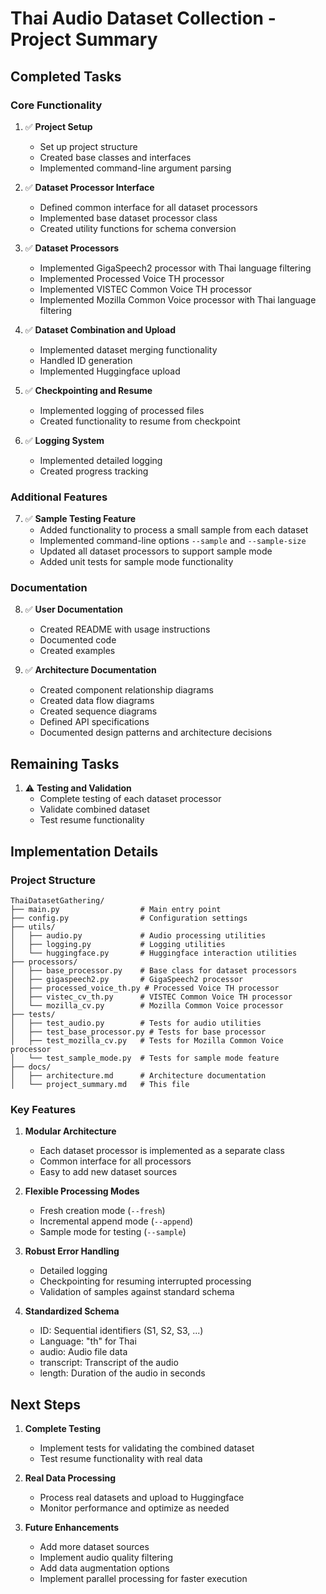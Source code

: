 # Thai Audio Dataset Collection - Project Summary

## Completed Tasks

### Core Functionality
1. ✅ **Project Setup**
   - Set up project structure
   - Created base classes and interfaces
   - Implemented command-line argument parsing

2. ✅ **Dataset Processor Interface**
   - Defined common interface for all dataset processors
   - Implemented base dataset processor class
   - Created utility functions for schema conversion

3. ✅ **Dataset Processors**
   - Implemented GigaSpeech2 processor with Thai language filtering
   - Implemented Processed Voice TH processor
   - Implemented VISTEC Common Voice TH processor
   - Implemented Mozilla Common Voice processor with Thai language filtering

4. ✅ **Dataset Combination and Upload**
   - Implemented dataset merging functionality
   - Handled ID generation
   - Implemented Huggingface upload

5. ✅ **Checkpointing and Resume**
   - Implemented logging of processed files
   - Created functionality to resume from checkpoint

6. ✅ **Logging System**
   - Implemented detailed logging
   - Created progress tracking

### Additional Features
7. ✅ **Sample Testing Feature**
   - Added functionality to process a small sample from each dataset
   - Implemented command-line options `--sample` and `--sample-size`
   - Updated all dataset processors to support sample mode
   - Added unit tests for sample mode functionality

### Documentation
8. ✅ **User Documentation**
   - Created README with usage instructions
   - Documented code
   - Created examples

9. ✅ **Architecture Documentation**
   - Created component relationship diagrams
   - Created data flow diagrams
   - Created sequence diagrams
   - Defined API specifications
   - Documented design patterns and architecture decisions

## Remaining Tasks

1. ⚠️ **Testing and Validation**
   - Complete testing of each dataset processor
   - Validate combined dataset
   - Test resume functionality

## Implementation Details

### Project Structure
```
ThaiDatasetGathering/
├── main.py                  # Main entry point
├── config.py                # Configuration settings
├── utils/
│   ├── audio.py             # Audio processing utilities
│   ├── logging.py           # Logging utilities
│   └── huggingface.py       # Huggingface interaction utilities
├── processors/
│   ├── base_processor.py    # Base class for dataset processors
│   ├── gigaspeech2.py       # GigaSpeech2 processor
│   ├── processed_voice_th.py # Processed Voice TH processor
│   ├── vistec_cv_th.py      # VISTEC Common Voice TH processor
│   └── mozilla_cv.py        # Mozilla Common Voice processor
├── tests/
│   ├── test_audio.py        # Tests for audio utilities
│   ├── test_base_processor.py # Tests for base processor
│   ├── test_mozilla_cv.py   # Tests for Mozilla Common Voice processor
│   └── test_sample_mode.py  # Tests for sample mode feature
├── docs/
│   ├── architecture.md      # Architecture documentation
│   └── project_summary.md   # This file
```

### Key Features

1. **Modular Architecture**
   - Each dataset processor is implemented as a separate class
   - Common interface for all processors
   - Easy to add new dataset sources

2. **Flexible Processing Modes**
   - Fresh creation mode (`--fresh`)
   - Incremental append mode (`--append`)
   - Sample mode for testing (`--sample`)

3. **Robust Error Handling**
   - Detailed logging
   - Checkpointing for resuming interrupted processing
   - Validation of samples against standard schema

4. **Standardized Schema**
   - ID: Sequential identifiers (S1, S2, S3, ...)
   - Language: "th" for Thai
   - audio: Audio file data
   - transcript: Transcript of the audio
   - length: Duration of the audio in seconds

## Next Steps

1. **Complete Testing**
   - Implement tests for validating the combined dataset
   - Test resume functionality with real data

2. **Real Data Processing**
   - Process real datasets and upload to Huggingface
   - Monitor performance and optimize as needed

3. **Future Enhancements**
   - Add more dataset sources
   - Implement audio quality filtering
   - Add data augmentation options
   - Implement parallel processing for faster execution

